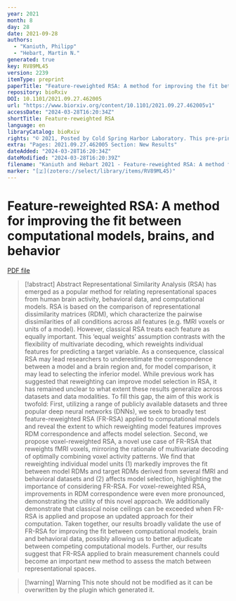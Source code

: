 ```yaml
---
year: 2021
month: 8
day: 28
date: 2021-09-28
authors:
  - "Kaniuth, Philipp"
  - "Hebart, Martin N."
generated: true
key: RV89ML45
version: 2239
itemType: preprint
paperTitle: "Feature-reweighted RSA: A method for improving the fit between computational models, brains, and behavior"
repository: bioRxiv
DOI: 10.1101/2021.09.27.462005
url: "https://www.biorxiv.org/content/10.1101/2021.09.27.462005v1"
accessDate: "2024-03-28T16:20:34Z"
shortTitle: Feature-reweighted RSA
language: en
libraryCatalog: bioRxiv
rights: "© 2021, Posted by Cold Spring Harbor Laboratory. This pre-print is available under a Creative Commons License (Attribution-NonCommercial-NoDerivs 4.0 International), CC BY-NC-ND 4.0, as described at http://creativecommons.org/licenses/by-nc-nd/4.0/"
extra: "Pages: 2021.09.27.462005 Section: New Results"
dateAdded: "2024-03-28T16:20:34Z"
dateModified: "2024-03-28T16:20:39Z"
filename: "Kaniuth and Hebart 2021 - Feature-reweighted RSA: A method for improving the fit between computational models, brains, and behavior.pdf"
marker: "[🇿](zotero://select/library/items/RV89ML45)"
---
```

# Feature-reweighted RSA: A method for improving the fit between computational models, brains, and behavior

[PDF file](/Papers/PDFs/Kaniuth%20and%20Hebart%202021%20-%20Feature-reweighted%20RSA:%20A%20method%20for%20improving%20the%20fit%20between%20computational%20models,%20brains,%20and%20behavior.pdf)

> [!abstract] Abstract
> Representational Similarity Analysis (RSA) has emerged as a popular method for relating representational spaces from human brain activity, behavioral data, and computational models. RSA is based on the comparison of representational dissimilarity matrices (RDM), which characterize the pairwise dissimilarities of all conditions across all features (e.g. fMRI voxels or units of a model). However, classical RSA treats each feature as equally important. This ‘equal weights’ assumption contrasts with the flexibility of multivariate decoding, which reweights individual features for predicting a target variable. As a consequence, classical RSA may lead researchers to underestimate the correspondence between a model and a brain region and, for model comparison, it may lead to selecting the inferior model. While previous work has suggested that reweighting can improve model selection in RSA, it has remained unclear to what extent these results generalize across datasets and data modalities. To fill this gap, the aim of this work is twofold: First, utilizing a range of publicly available datasets and three popular deep neural networks (DNNs), we seek to broadly test feature-reweighted RSA (FR-RSA) applied to computational models and reveal the extent to which reweighting model features improves RDM correspondence and affects model selection. Second, we propose voxel-reweighted RSA, a novel use case of FR-RSA that reweights fMRI voxels, mirroring the rationale of multivariate decoding of optimally combining voxel activity patterns. We find that reweighting individual model units (1) markedly improves the fit between model RDMs and target RDMs derived from several fMRI and behavioral datasets and (2) affects model selection, highlighting the importance of considering FR-RSA. For voxel-reweighted RSA, improvements in RDM correspondence were even more pronounced, demonstrating the utility of this novel approach. We additionally demonstrate that classical noise ceilings can be exceeded when FR-RSA is applied and propose an updated approach for their computation. Taken together, our results broadly validate the use of FR-RSA for improving the fit between computational models, brain and behavioral data, possibly allowing us to better adjudicate between competing computational models. Further, our results suggest that FR-RSA applied to brain measurement channels could become an important new method to assess the match between representational spaces.

>[!warning] Warning
> This note should not be modified as it can be overwritten by the plugin which generated it.

